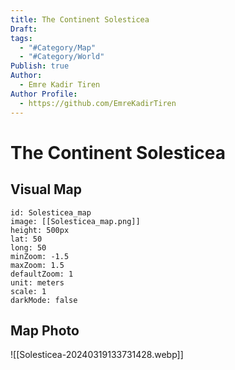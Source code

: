 ```yaml
---
title: The Continent Solesticea
Draft: 
tags:
  - "#Category/Map"
  - "#Category/World"
Publish: true
Author:
  - Emre Kadir Tiren
Author Profile:
  - https://github.com/EmreKadirTiren
---
```

# The Continent Solesticea

## Visual Map
```leaflet 
id: Solesticea_map
image: [[Solesticea_map.png]] 
height: 500px 
lat: 50 
long: 50 
minZoom: -1.5
maxZoom: 1.5
defaultZoom: 1
unit: meters 
scale: 1 
darkMode: false 
```

## Map Photo
![[Solesticea-20240319133731428.webp]]